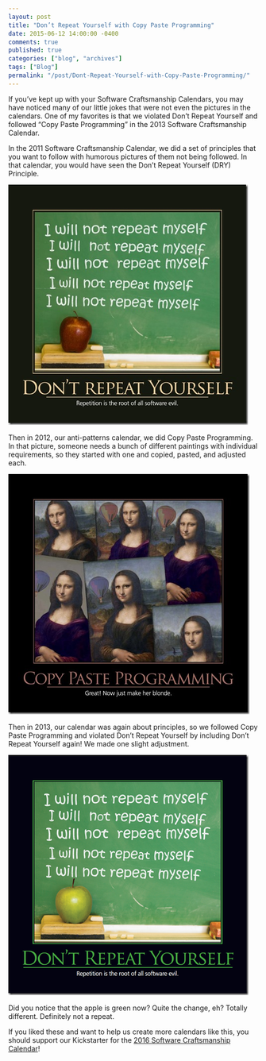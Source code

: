 ```yaml
---
layout: post
title: "Don’t Repeat Yourself with Copy Paste Programming"
date: 2015-06-12 14:00:00 -0400
comments: true
published: true
categories: ["blog", "archives"]
tags: ["Blog"]
permalink: "/post/Dont-Repeat-Yourself-with-Copy-Paste-Programming/"
---
```

<!-- more -->



<p>If you’ve kept up with your Software Craftsmanship Calendars, you may have noticed many of our little jokes that were not even the pictures in the calendars. One of my favorites is that we violated Don’t Repeat Yourself and followed “Copy Paste Programming” in the 2013 Software Craftsmanship Calendar.</p> <p>In the 2011 Software Craftsmanship Calendar, we did a set of principles that you want to follow with humorous pictures of them not being followed. In that calendar, you would have seen the Don’t Repeat Yourself (DRY) Principle.</p> <p><a href="/images/files/DontRepeatYourself2011.jpg"><img title="DontRepeatYourself2011" style="border-top: 0px; border-right: 0px; border-bottom: 0px; border-left: 0px; display: inline" border="0" alt="DontRepeatYourself2011" src="/images/files/DontRepeatYourself2011_thumb.jpg" width="483" height="484"></a> </p> <p>Then in 2012, our anti-patterns calendar, we did Copy Paste Programming. In that picture, someone needs a bunch of different paintings with individual requirements, so they started with one and copied, pasted, and adjusted each.</p> <p><a href="/images/files/NPCopyPasteProgramming.jpg"><img title="NPCopyPasteProgramming" style="border-top: 0px; border-right: 0px; border-bottom: 0px; border-left: 0px; display: inline" border="0" alt="NPCopyPasteProgramming" src="/images/files/NPCopyPasteProgramming_thumb.jpg" width="486" height="484"></a> </p> <p>Then in 2013, our calendar was again about principles, so we followed Copy Paste Programming and violated Don’t Repeat Yourself by including Don’t Repeat Yourself again! We made one slight adjustment.</p> <p><a href="/images/files/DontRepeatYourself.png"><img title="DontRepeatYourself" style="border-top: 0px; border-right: 0px; border-bottom: 0px; border-left: 0px; display: inline" border="0" alt="DontRepeatYourself" src="/images/files/DontRepeatYourself_thumb.png" width="484" height="484"></a> </p> <p>Did you notice that the apple is green now? Quite the change, eh? Totally different. Definitely not a repeat.</p> <p>If you liked these and want to help us create more calendars like this, you should support our Kickstarter for the <a href="https://www.kickstarter.com/projects/988315286/software-craftsmanship-calendar-2016" target="_blank">2016 Software Craftsmanship Calendar</a>!</p>
